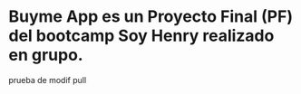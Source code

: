 # Buyme App es un  Proyecto Final (PF) del bootcamp Soy Henry realizado en grupo.
prueba de modif pull

